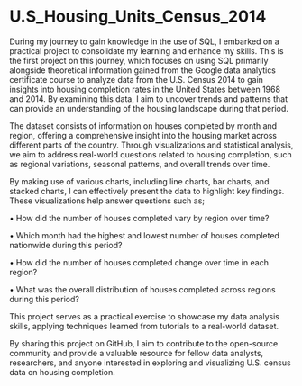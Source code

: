 # U.S_Housing_Units_Census_2014
During my journey to gain knowledge in the use of SQL, I embarked on a practical project to consolidate my learning and enhance my skills. This is the first project on this journey, which focuses on using SQL primarily alongside theoretical information gained from the Google data analytics certificate course to analyze data from the U.S. Census 2014 to gain insights into housing completion rates in the United States between 1968 and 2014. By examining this data, I aim to uncover trends and patterns that can provide an understanding of the housing landscape during that period.

The dataset consists of information on houses completed by month and region, offering a comprehensive insight into the housing market across different parts of the country. Through visualizations and statistical analysis, we aim to address real-world questions related to housing completion, such as regional variations, seasonal patterns, and overall trends over time.

By making use of various charts, including line charts, bar charts, and stacked charts, I can effectively present the data to highlight key findings. These visualizations help answer questions such as;

•	How did the number of houses completed vary by region over time?

•	Which month had the highest and lowest number of houses completed nationwide during this period?

•	How did the number of houses completed change over time in each region?

•	What was the overall distribution of houses completed across regions during this period?

This project serves as a practical exercise to showcase my data analysis skills, applying techniques learned from tutorials to a real-world dataset. 

By sharing this project on GitHub, I aim to contribute to the open-source community and provide a valuable resource for fellow data analysts, researchers, and anyone interested in exploring and visualizing U.S. census data on housing completion.

